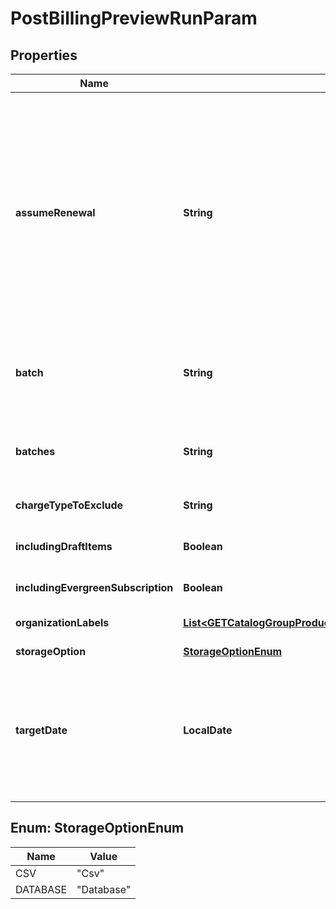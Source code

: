 

# PostBillingPreviewRunParam


## Properties

| Name | Type | Description | Notes |
|------------ | ------------- | ------------- | -------------|
|**assumeRenewal** | **String** | Indicates whether to generate a preview of future invoice items and credit memo items with the assumption that the subscriptions are renewed.  Set one of the following values in this field to decide how the assumption is applied in the billing preview.    * **All:** The assumption is applied to all the subscriptions. Zuora generates preview invoice item data and credit memo item data from the first day of the customer&#39;s next billing period to the target date.      * **None:** (Default) The assumption is not applied to the subscriptions. Zuora generates preview invoice item data and credit memo item data based on the current term end date and the target date.        * If the target date is later than the current term end date, Zuora generates preview invoice item data and credit memo item data from the first day of the customer&#39;s next billing period to the current term end date.      * If the target date is earlier than the current term end date, Zuora generates preview invoice item data and credit memeo item data from the first day of the customer&#39;s next billing period to the target date.    * **Autorenew:** The assumption is applied to the subscriptions that have auto-renew enabled. Zuora generates preview invoice item data and credit memo item data from the first day of the customer&#39;s next billing period to the target date.      **Note:**    - This field can only be used if the subscription renewal term is not set to 0.           - The credit memo item data is only available if you have Invoice Settlement feature enabled. The Invoice Settlement feature is generally available as of Zuora Billing Release 296 (March 2021). This feature includes Unapplied Payments, Credit and Debit Memo, and Invoice Item Settlement. If you want to enable Invoice Settlement, see [Invoice Settlement Enablement and Checklist Guide](https://knowledgecenter.zuora.com/Billing/Billing_and_Payments/Invoice_Settlement/Invoice_Settlement_Migration_Checklist_and_Guide) for more information.   |  [optional] |
|**batch** | **String** | The customer batch to include in the billing preview run. If not specified, all customer batches are included.   **Note**:    - **Note**: By default, you have 50 configurable account batches. To increase the limit to 200 batches, you must have the &lt;a href&#x3D;\&quot;https://knowledgecenter.zuora.com/Zuora_Central_Platform/Performance_Booster_Elite\&quot; target&#x3D;\&quot;_blank\&quot;&gt;Performance Booster Elite&lt;/a&gt; package.   - This field is not available if you set the &#x60;zuora-version&#x60; request header to &#x60;314.0&#x60; or later [available versions](https://developer.zuora.com/api-references/api/overview/#section/API-Versions/Minor-Version).  |  [optional] |
|**batches** | **String** | The customer batches to include in the billing preview run. You can specify multiple batches separated by comma. If not specified, all customer batches are included.  **Note**:    - By default, you have 50 configurable account batches. To increase the limit to 200 batches, you must have the &lt;a href&#x3D;\&quot;https://knowledgecenter.zuora.com/Zuora_Central_Platform/Performance_Booster_Elite\&quot; target&#x3D;\&quot;_blank\&quot;&gt;Performance Booster Elite&lt;/a&gt; package.   - This field is only available if you set the &#x60;zuora-version&#x60; request header to &#x60;314.0&#x60; or later [available versions](https://developer.zuora.com/api-references/api/overview/#section/API-Versions/Minor-Version).  |  [optional] |
|**chargeTypeToExclude** | **String** | The charge types to exclude from the forecast run.  **Possible values:** OneTime, Recurring, Usage, and any comma-separated combination of these values.  |  [optional] |
|**includingDraftItems** | **Boolean** | Whether draft document items are included in the billing preview run. By default, draft document items are not included.  This field loads draft invoice items and credit memo items. The &#x60;chargeTypeToExclude&#x60;, &#x60;targetDate&#x60;, &#x60;includingEvergreenSubscription&#x60;, and &#x60;assumeRenewal&#x60; fields do not affect the behavior of the &#x60;includingDraftItems&#x60; field.  |  [optional] |
|**includingEvergreenSubscription** | **Boolean** | Whether evergreen subscriptions are included in the billing preview run. By default, evergreen subscriptions are not included.  |  [optional] |
|**organizationLabels** | [**List&lt;GETCatalogGroupProductRatePlanResponseOrganizationLabelsInner&gt;**](GETCatalogGroupProductRatePlanResponseOrganizationLabelsInner.md) | The organization(s) that this billing preview run is created for.   For each item in the array, either the &#x60;organizationId&#x60; or the &#x60;organizationName&#x60; field is required.  This field is only required when you have already turned on Multi-Org feature.  |  [optional] |
|**storageOption** | [**StorageOptionEnum**](#StorageOptionEnum) | The saving options. The default value is &#x60;Csv&#x60;.  |  [optional] |
|**targetDate** | **LocalDate** | The target date for the billing preview run. The billing preview run generates preview invoice item data and credit memo item data from the first day of the customer&#39;s next billing period to the target date.   The value for the &#x60;targetDate&#x60; field must be in _&#x60;YYYY-MM-DD&#x60;_ format.  If the target date is later than the subscription current term end date, the preview invoice item data and credit memo item data is generated from the first day of the customer&#39;s next billing period to the current term end date. If you want to generate preview invoice item data and credit memo item data past the end of the subscription current term, specify the AssumeRenewal field in the request.  **Note:** The credit memo item data is only available if you have Invoice Settlement feature enabled. The Invoice Settlement feature is generally available as of Zuora Billing Release 296 (March 2021). This feature includes Unapplied Payments, Credit and Debit Memo, and Invoice Item Settlement. If you want to enable Invoice Settlement, see [Invoice Settlement Enablement and Checklist Guide](https://knowledgecenter.zuora.com/Billing/Billing_and_Payments/Invoice_Settlement/Invoice_Settlement_Migration_Checklist_and_Guide) for more information.  |  |



## Enum: StorageOptionEnum

| Name | Value |
|---- | -----|
| CSV | &quot;Csv&quot; |
| DATABASE | &quot;Database&quot; |



